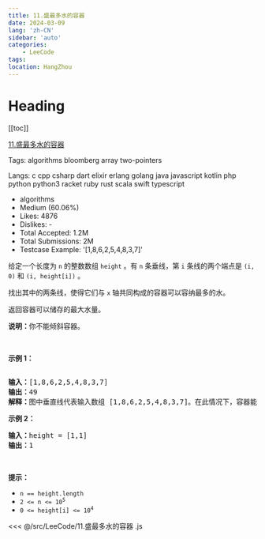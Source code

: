 ```yaml
---
title: 11.盛最多水的容器
date: 2024-03-09
lang: 'zh-CN'
sidebar: 'auto'
categories:
    - LeeCode
tags:
location: HangZhou
---
```


# Heading

[[toc]]

[11.盛最多水的容器](https://leetcode.cn/problems/container-with-most-water/description/)

Tags: algorithms bloomberg array two-pointers

Langs: c cpp csharp dart elixir erlang golang java javascript kotlin php python python3 racket ruby rust scala swift typescript

-   algorithms
-   Medium (60.06%)
-   Likes: 4876
-   Dislikes: -
-   Total Accepted: 1.2M
-   Total Submissions: 2M
-   Testcase Example: '[1,8,6,2,5,4,8,3,7]'

<p>给定一个长度为 <code>n</code> 的整数数组&nbsp;<code>height</code>&nbsp;。有&nbsp;<code>n</code>&nbsp;条垂线，第 <code>i</code> 条线的两个端点是&nbsp;<code>(i, 0)</code>&nbsp;和&nbsp;<code>(i, height[i])</code>&nbsp;。</p>

<p>找出其中的两条线，使得它们与&nbsp;<code>x</code>&nbsp;轴共同构成的容器可以容纳最多的水。</p>

<p>返回容器可以储存的最大水量。</p>

<p><strong>说明：</strong>你不能倾斜容器。</p>

<p>&nbsp;</p>

<p><strong>示例 1：</strong></p>

<p><img alt="" src="https://aliyun-lc-upload.oss-cn-hangzhou.aliyuncs.com/aliyun-lc-upload/uploads/2018/07/25/question_11.jpg" /></p>

<pre>
<strong>输入：</strong>[1,8,6,2,5,4,8,3,7]
<strong>输出：</strong>49 
<strong>解释：</strong>图中垂直线代表输入数组 [1,8,6,2,5,4,8,3,7]。在此情况下，容器能够容纳水（表示为蓝色部分）的最大值为&nbsp;49。</pre>

<p><strong>示例 2：</strong></p>

<pre>
<strong>输入：</strong>height = [1,1]
<strong>输出：</strong>1
</pre>

<p>&nbsp;</p>

<p><strong>提示：</strong></p>

<ul>
	<li><code>n == height.length</code></li>
	<li><code>2 &lt;= n &lt;= 10<sup>5</sup></code></li>
	<li><code>0 &lt;= height[i] &lt;= 10<sup>4</sup></code></li>
</ul>

<<< @/src/LeeCode/11.盛最多水的容器 .js
